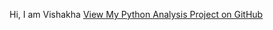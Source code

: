 Hi, I am Vishakha 
<a href="https://github.com/vish7715/main/yelp_business_search.ipynb" target="_blank">
  View My Python Analysis Project on GitHub
</a>

